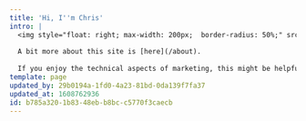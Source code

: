 ```yaml
---
title: 'Hi, I''m Chris'
intro: |
  <img style="float: right; max-width: 200px;  border-radius: 50%;" src="/img/home/Chris_Headshot.jpg">I've managed marketing and product management for various companies, mostly for technical B2B products. I also co-founded Adfury, a SaaS platform for optimizing search advertising.  This site is my second brain for digital marketing reference and a collection of various thoughts. 
  
  A bit more about this site is [here](/about).
  
  If you enjoy the technical aspects of marketing, this might be helpful. If you don't, [get in touch](mailto:chris@generalgrowthanalytics.com) and I might be able to do it for you.
template: page
updated_by: 29b0194a-1fd0-4a23-81bd-0da139f7fa37
updated_at: 1608762936
id: b785a320-1b83-48eb-b8bc-c5770f3caecb
---
```

